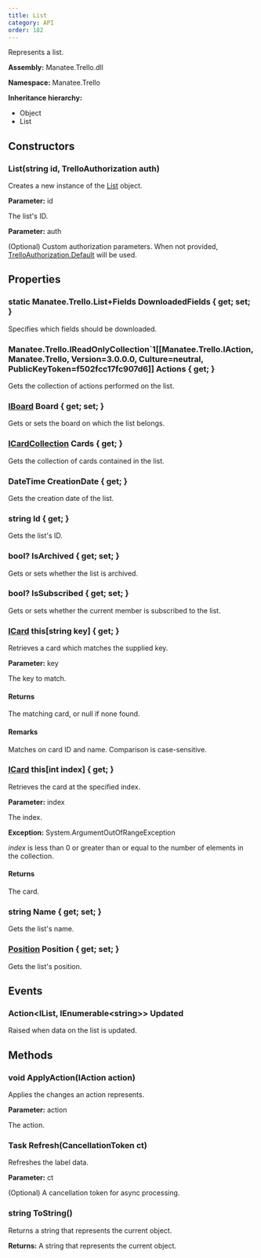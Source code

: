 ```yaml
---
title: List
category: API
order: 182
---
```


Represents a list.

**Assembly:** Manatee.Trello.dll

**Namespace:** Manatee.Trello

**Inheritance hierarchy:**

- Object
- List

## Constructors

### List(string id, TrelloAuthorization auth)

Creates a new instance of the [List](../List#list) object.

**Parameter:** id

The list&#39;s ID.

**Parameter:** auth

(Optional) Custom authorization parameters. When not provided, [TrelloAuthorization.Default](../TrelloAuthorization#static-trelloauthorization-default--get-) will be used.

## Properties

### static Manatee.Trello.List+Fields DownloadedFields { get; set; }

Specifies which fields should be downloaded.

### Manatee.Trello.IReadOnlyCollection`1[[Manatee.Trello.IAction, Manatee.Trello, Version=3.0.0.0, Culture=neutral, PublicKeyToken=f502fcc17fc907d6]] Actions { get; }

Gets the collection of actions performed on the list.

### [IBoard](../IBoard#iboard) Board { get; set; }

Gets or sets the board on which the list belongs.

### [ICardCollection](../ICardCollection#icardcollection) Cards { get; }

Gets the collection of cards contained in the list.

### DateTime CreationDate { get; }

Gets the creation date of the list.

### string Id { get; }

Gets the list&#39;s ID.

### bool? IsArchived { get; set; }

Gets or sets whether the list is archived.

### bool? IsSubscribed { get; set; }

Gets or sets whether the current member is subscribed to the list.

### [ICard](../ICard#icard) this[string key] { get; }

Retrieves a card which matches the supplied key.

**Parameter:** key

The key to match.

#### Returns

The matching card, or null if none found.

#### Remarks

Matches on card ID and name. Comparison is case-sensitive.

### [ICard](../ICard#icard) this[int index] { get; }

Retrieves the card at the specified index.

**Parameter:** index

The index.

**Exception:** System.ArgumentOutOfRangeException

*index* is less than 0 or greater than or equal to the number of elements in the collection.

#### Returns

The card.

### string Name { get; set; }

Gets the list&#39;s name.

### [Position](../Position#position) Position { get; set; }

Gets the list&#39;s position.

## Events

### Action&lt;IList, IEnumerable&lt;string&gt;&gt; Updated

Raised when data on the list is updated.

## Methods

### void ApplyAction(IAction action)

Applies the changes an action represents.

**Parameter:** action

The action.

### Task Refresh(CancellationToken ct)

Refreshes the label data.

**Parameter:** ct

(Optional) A cancellation token for async processing.

### string ToString()

Returns a string that represents the current object.

**Returns:** A string that represents the current object.

